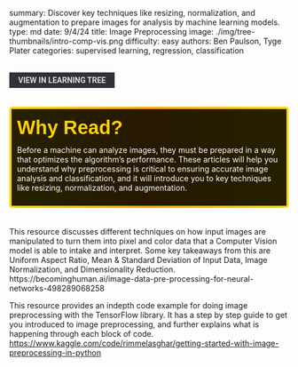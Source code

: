 summary: Discover key techniques like resizing, normalization, and augmentation to prepare images for analysis by machine learning models.
type: md
date: 9/4/24
title: Image Preprocessing
image: ./img/tree-thumbnails/intro-comp-vis.png
difficulty: easy
authors: Ben Paulson, Tyge Plater
categories: supervised learning, regression, classification

<br>
<a href='/learning-tree?node=59' style='
    background-color: #31313a;
    color: gainsboro;
    padding: 6px 16px;
    border: none
    border-radius: 4px;
    text-transform: uppercase;
    font-family: "Roboto", sans-serif;
    font-size: 1em;
    font-weight: bold;
    cursor: pointer;
    text-decoration: none;
    display: inline-block;'
>
  View in Learning Tree
</a>

<br>
<br>
<br>

<div style='
  position: relative;
  padding: 10px; 
  border-radius: 5px;
  background-color: rgba(0, 0, 0, 0.85); 
  border: 4px solid transparent;
  background-image: linear-gradient(90deg, rgba(0, 0, 0, 0.85), rgba(0, 0, 0, 0.85)), linear-gradient(90deg, gold, orange, gold);
  background-origin: border-box;
  background-clip: padding-box, border-box;
'>

<svg width='200' height='50' style='display: block; margin-bottom: 5px;'>
  <text x='0' y='35' font-size='35' font-family='Arial' font-weight='bold' fill='gold'>
    Why Read?
    <animate attributeName='fill' values='gold; orange; gold' dur='3s' repeatCount='indefinite' />
  </text>
</svg>

<p style='color: white; margin-top: 2px;'>Before a machine can analyze images, they must be prepared in a way that optimizes the algorithm’s performance. These articles will help you understand why preprocessing is critical to ensuring accurate image analysis and classification, and it will introduce you to key techniques like resizing, normalization, and augmentation.</p>

</div>

<br/>

<br/>
This resource discusses different techniques on how input images are manipulated to turn them into pixel and color data that a Computer Vision model is able to intake and interpret.  Some key takeaways from this are Uniform Aspect Ratio, Mean & Standard Deviation of Input Data, Image Normalization, and Dimensionality Reduction.
https://becominghuman.ai/image-data-pre-processing-for-neural-networks-498289068258

This resource provides an indepth code example for doing image preprocessing with the TensorFlow library.  It has a step by step guide to get you introduced to image preprocessing, and further explains what is happening through each block of code.
https://www.kaggle.com/code/rimmelasghar/getting-started-with-image-preprocessing-in-python